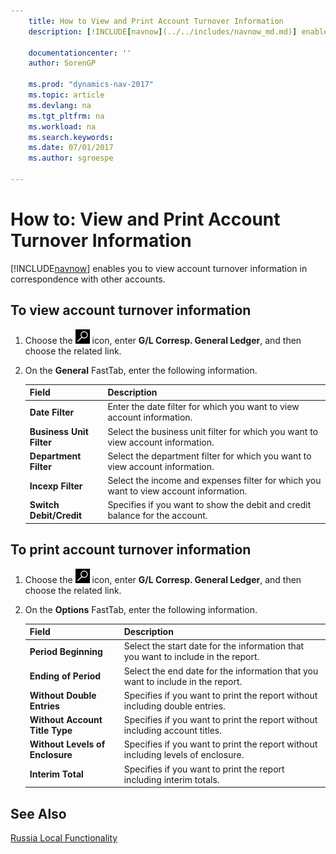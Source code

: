 ```yaml
---
    title: How to View and Print Account Turnover Information
    description: [!INCLUDE[navnow](../../includes/navnow_md.md)] enables you to view account turnover information in correspondence with other accounts.

    documentationcenter: ''
    author: SorenGP

    ms.prod: "dynamics-nav-2017"
    ms.topic: article
    ms.devlang: na
    ms.tgt_pltfrm: na
    ms.workload: na
    ms.search.keywords:
    ms.date: 07/01/2017
    ms.author: sgroespe

---
```

# How to: View and Print Account Turnover Information
[!INCLUDE[navnow](../../includes/navnow_md.md)] enables you to view account turnover information in correspondence with other accounts.  

## To view account turnover information  

1.  Choose the ![Search for Page or Report](../../media/ui-search/search_small.png "Search for Page or Report icon") icon, enter **G/L Corresp. General Ledger**, and then choose the related link.  
2.  On the **General** FastTab, enter the following information.  

    |Field|Description|  
    |---------------------------------|---------------------------------------|  
    |**Date Filter**|Enter the date filter for which you want to view account information.|  
    |**Business Unit Filter**|Select the business unit filter for which you want to view account information.|  
    |**Department Filter**|Select the department filter for which you want to view account information.|  
    |**Incexp Filter**|Select the income and expenses filter for which you want to view account information.|  
    |**Switch Debit/Credit**|Specifies if you want to show the debit and credit balance for the account.|  

## To print account turnover information  

1.  Choose the ![Search for Page or Report](../../media/ui-search/search_small.png "Search for Page or Report icon") icon, enter **G/L Corresp. General Ledger**, and then choose the related link.  
2.  On the **Options** FastTab, enter the following information.  

    |Field|Description|  
    |---------------------------------|---------------------------------------|  
    |**Period Beginning**|Select the start date for the information that you want to include in the report.|  
    |**Ending of Period**|Select the end date for the information that you want to include in the report.|  
    |**Without Double Entries**|Specifies if you want to print the report without including double entries.|  
    |**Without Account Title Type**|Specifies if you want to print the report without including account titles.|  
    |**Without Levels of Enclosure**|Specifies if you want to print the report without including levels of enclosure.|  
    |**Interim Total**|Specifies if you want to print the report including interim totals.|  

## See Also  
[Russia Local Functionality](russia-local-functionality.md)
